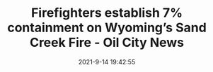 ---
"title": "Firefighters establish 7% containment on Wyoming’s Sand Creek Fire - Oil City News"
"date": "2021-9-14 19:42:55"
"feed_name": "GOOGLENEWSCONSTRUCTION"
"feed_website": "https://news.google.com/search?q=construction%2Bincident&hl=en-US&gl=US&ceid=US:en"
"feed_rss": "https://news.google.com/rss/search?q=construction%2Bincident&hl=en-US&gl=US&ceid=US:en"
"link": "https://oilcity.news/wyoming/wildfire/2021/09/14/firefighters-establish-7-containment-on-wyomings-sand-creek-fire/"
"file": "_posts/2021-1-1-afee5c9385ce457f7088200a505e0e3d0b1e7f83.md"
"accident": "0"
"drilling": "0"
---